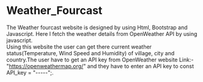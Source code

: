 # Weather_Fourcast
The Weather fourcast website is designed by using Html, Bootstrap and Javascript. Here I  fetch the weather details from OpenWeather API by using javascript.<br>
Using this website the user can get there current weather status(Temperature, Wind Speed and Humidity) of village, city and country.The user have to get an API key from OpenWeather website Link:-"https://openweathermap.org/" and they have to enter an API key to  const API_key = "-----";.
